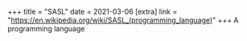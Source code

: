 +++
title = "SASL"
date = 2021-03-06
[extra]
link = "https://en.wikipedia.org/wiki/SASL_(programming_language)"
+++
A programming language

